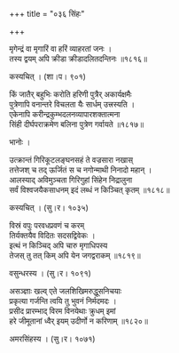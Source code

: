 +++
title = "०३६ सिंहः"

+++


मृगेन्द्रं वा मृगारिं वा हरिं व्याहरतां जनः ।  
तस्य द्वयम् अपि क्रीडा क्रीडादलितदन्तिनः ॥१८१६॥  


कस्यचित् । (शा।प। ९०१)  


किं जातैर् बहुभिः करोति हरिणी पुत्रैर् अकार्यक्षमैः  
पुत्रेणापि वनान्तरे विचलता यैः सार्धम् उत्त्रस्यति ।  
एकेनापि करीन्द्रकुम्भदलनव्यापारशक्तात्मना  
सिंही दीर्घपराक्रमेण बलिना पुत्रेण गर्वायते ॥१८१७॥  


भानोः ।  


उत्क्रान्तं गिरिकूटलङ्घनसहं ते वज्रसारा नखास्   
तत्तेजश् च तद् ऊर्जितं स च नगोन्माथी निनादो महान् ।  
आलस्याद् अविमुञ्चता गिरिगुहां सिंहेन निद्रालुना  
सर्वं विश्वजयैकसाधनम् इदं लब्धं न किञ्चित् कृतम् ॥१८१८॥  


कस्यचित् । (सु।र। १०३५)  


विस्रं वपुः परवधप्रवणं च करम्  
तिर्यक्तयैव विदितः सदसद्विवेकः ।  
इत्थं न किञ्चिद् अपि चारु मृगाधिपस्य  
तेजस् तु तत् किम् अपि येन जगद्वराकम् ॥१८१९॥  


वसुन्धरस्य । (सु।र। १०९१)  


असञ्ज्ञाः खल्व् एते जलशिखिमरुद्धूसनिचयाः  
प्रकृत्या गर्जन्ति त्वयि तु भुवनं निर्मदमदः ।  
प्रसीद प्रारम्भाद् विरम विनयेथाः क्रुधम् इमां  
हरे जीमूतानां ध्वैर् इयम् उदीर्णो न करिणाम् ॥१८२०॥  


अमरसिंहस्य । (सु।र। १०७१)  

